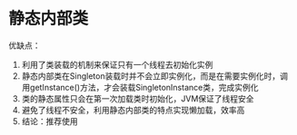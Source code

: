 # 静态内部类

优缺点：

1. 利用了类装载的机制来保证只有一个线程去初始化实例
2. 静态内部类在Singleton装载时并不会立即实例化，而是在需要实例化时，调用getInstance()方法，才会装载SingletonInstance类，完成实例化
3. 类的静态属性只会在第一次加载类时初始化，JVM保证了线程安全
4. 避免了线程不安全，利用静态内部类的特点实现懒加载，效率高
5. 结论：推荐使用
